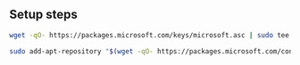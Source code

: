 ## Setup steps

```bash
wget -qO- https://packages.microsoft.com/keys/microsoft.asc | sudo tee /etc/apt/trusted.gpg.d/microsoft.asc
```

```bash
sudo add-apt-repository "$(wget -qO- https://packages.microsoft.com/config/ubuntu/20.04/mssql-server-2019.list)"
```